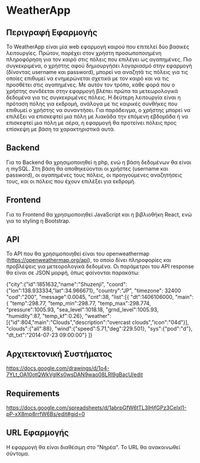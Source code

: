 # WeatherApp

## Περιγραφή Εφαρμογής

Το WeatherApp είναι μία web εφαρμογή καιρού που επιτελεί δύο βασικές λειτουργίες. Πρώτον, παρέχει στον χρήστη προσωποποιημένη πληροφόρηση για τον καιρό στις πόλεις που επιλέγει ως αγαπημένες. Πιο συγκεκριμένα, ο χρήστης αφού δημιουργήσει λογαριασμό στην εφαρμογή (δίνοντας username και password), μπορεί να αναζητά τις πόλεις για τις οποίες επιθυμεί να ενημερώνεται σχετικά με τον καιρό και να τις προσθέτει στις αγαπημένες. Με αυτόν τον τρόπο, κάθε φορά που ο χρήστης συνδέεται στην εφαρμογή βλέπει πρώτα τα μετεωρολογικά δεδομένα για τις συγκεκριμένες πόλεις. Η δεύτερη λειτουργία είναι η πρόταση πόλης για εκδρομή, ανάλογα με τις καιρικές συνθήκες που επιθυμεί ο χρήστης να συναντήσει. Για παράδειγμα, ο χρήστης μπορεί να επιλέξει να επισκεφτεί μια πόλη με λιακάδα την επόμενη εβδομάδα ή να επισκεφτεί μια πόλη με αέρα, η εφαρμογή θα προτείνει πόλεις προς επίσκεψη με βάση τα χαρακτηριστικά αυτά.

## Backend

Για το Backend θα χρησιμοποιηθεί η php, ενώ η βάση δεδομένων θα είναι η mySQL. Στη βάση θα αποθηκεύονται οι χρήστες (username και password), οι αγαπημένες τους πόλεις, οι προηγούμενες αναζητήσεις τους, και οι πόλεις που έχουν επιλέξει για εκδρομή.

## Frontend

Για το Frontend θα χρησιμοποιηθεί JavaScript και η βιβλιοθήκη React, ενώ για το styling η Bootstrap.

## API

Το API που θα χρησιμοποιηθεί είναι του openweathermap (https://openweathermap.org/api), το οποίο δίνει πληροφορίες και προβλέψεις για μετεορολογικά δεδομένα. Οι παράμετροι του API response θα είναι σε JSON μορφή, όπως φαίνονται παρακάτω: 

{"city":{"id":1851632,"name":"Shuzenji",
"coord":{"lon":138.933334,"lat":34.966671},
"country":"JP",
"timezone": 32400
"cod":"200",
"message":0.0045,
"cnt":38,
"list":[{
        "dt":1406106000,
        "main":{
            "temp":298.77,
            "temp_min":298.77,
            "temp_max":298.774,
            "pressure":1005.93,
            "sea_level":1018.18,
            "grnd_level":1005.93,
            "humidity":87,
            "temp_kf":0.26},
        "weather":[{"id":804,"main":"Clouds","description":"overcast clouds","icon":"04d"}],
        "clouds":{"all":88},
        "wind":{"speed":5.71,"deg":229.501},
        "sys":{"pod":"d"},
        "dt_txt":"2014-07-23 09:00:00"}
        ]}

## Αρχιτεκτονική Συστήματος

https://docs.google.com/drawings/d/1o4-7YLt_OA10otQWkVgIKs0wsDAN9wao08LRl9gBacU/edit

## Requirements

https://docs.google.com/spreadsheets/d/1abrpGfW6tTL3lHjfGPz3CeIxl1-pP-xX8mp8rrfW6Bs/edit#gid=0

## URL Εφαρμογής

Η εφαρμογή θα είναι διαθέσιμη στο "Νηρέα". Το URL θα ανακοινωθεί σύντομα.
